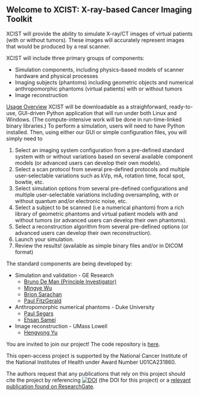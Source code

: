 ## Welcome to XCIST: X-ray-based Cancer Imaging Toolkit

XCIST will provide the ability to simulate X-ray/CT images of virtual patients (with or without tumors). These images will accurately represent images that would be produced by a real scanner.

XCIST will include three primary groups of components:
- Simulation components, including physics-based models of scanner hardware and physical processes
- Imaging subjects (phantoms) including geometric objects and numerical anthropomorphic phantoms (virtual patients) with or without tumors
- Image reconstruction

[Usage Overview](https://github.com/xcist/github.io/blob/master/UsageOverview.md)
XCIST will be downloadable as a straighforward, ready-to-use, GUI-driven Python application that will run under both Linux and Windows. (The compute-intensive work will be done in run-time-linked binary libraries.) To perform a simulation, users will need to have Python installed. Then, using either our GUI or simple configuration files, you will simply need to
1. Select an imaging system configuration from a pre-defined standard system with or without variations based on several available component models (or advanced users can develop their own models).
2. Select a scan protocol from several pre-defined protocols and multiple user-selectable variations such as kVp, mA, rotation time, focal spot, bowtie, etc.
3. Select simulation options from several pre-defined configurations and multiple user-selectable variations including oversampling, with or without quantum and/or electronic noise, etc.
4. Select a subject to be scanned (i.e a numerical phantom) from a rich library of geometric phantoms and virtual patient models with and without tumors (or advanced users can develop their own phantoms).
5. Select a reconstruction algorithm from several pre-defined options (or advanced users can develop their own reconstruction).
6. Launch your simulation.
7. Review the results! (available as simple binary files and/or in DICOM format)

The standard components are being developed by:
* Simulation and validation - GE Research
  - [Bruno De Man (Principle Investigator)](https://www.ge.com/research/people/bruno-de-man)
  - [Mingye Wu](https://www.ge.com/research/people/mingye-wu)
  - [Brion Sarachan](https://www.ge.com/research/people/brion-sarachan)
  - [Paul FitzGerald](https://www.ge.com/research/people/paul-fitzgerald)
* Anthropomorphic numerical phantoms - Duke University
  - [Paul Segars](https://radiology.duke.edu/faculty/w-paul-segars-phd/)
  - [Ehsan Samei](https://radiology.duke.edu/faculty/ehsan-samei-phd/)
* Image reconstruction - UMass Lowell
  - [Hengyong Yu](https://www.uml.edu/engineering/electrical-computer/faculty/yu-hengyong.aspx)

You are invited to join our project! The code repository is [here](https://github.com/PaulFitzGerald/practice).

This open-access project is supported by the National Cancer Institute of the National Institutes of Health under Award Number U01CA231860.

The authors request that any publications that rely on this project should cite the project by referencing [![DOI](https://zenodo.org/badge/190272273.svg)](https://zenodo.org/badge/latestdoi/190272273) (the DOI for this project) or a [relevant publication found on ResearchGate](https://www.researchgate.net/project/XCIST-X-ray-based-Cancer-Imaging-Toolkit).

